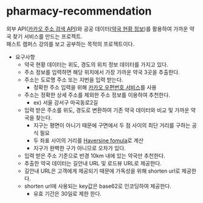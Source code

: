 # pharmacy-recommendation
외부 API([카카오 주소 검색 API](https://developers.kakao.com/docs/latest/ko/local/dev-guide))와 공공 데이터([약국 현황 정보](https://www.data.go.kr/data/15115622/fileData.do#))를 활용하여 가까운 약국 찾기 서비스를 만드는 프로젝트.  
패스트 캠퍼스 강의를 보고 공부하는 목적의 프로젝트이다.

- 요구사항
  - 약국 현황 데이터는 위도, 경도의 위치 정보 데이터를 가지고 있다.
  - 주소 정보를 입력하면 해당 위치에서 가장 가까운 약국 3곳을 추출한다.
  - 주소는 도로명 주소 또는 지번을 입력 받는다.
    - 정확한 주소 입력을 위해 [카카오 우편번호 서비스](https://postcode.map.daum.net/guide)를 사용
  - 주소는 정확한 상세 주소를 제외한 주소 정보를 이용하여 추천한다.
    - ex) 서울 강서구 마곡동로2길
  - 입력 받은 주소를 위도, 경도로 변환하여 기존 약국 데이터와 비교 및 가까운 약국을 찾는다.
    - 지구는 평면이 아니기 때문에 구면에서 두 점 사이의 최단 거리를 구하는 공식 필요
    - 두 좌표 사이의 거리를 [Haversine fomula](https://en.wikipedia.org/wiki/Haversine_formula)로 계산
    - 지구가 완벽한 구가 아니므로 오차가 있다.
  - 입력 받은 주소 기준으로 반경 10km 내에 있는 약국만 추천한다.
  - 추출한 약국 데이터는 길안내 URL 및 로드뷰 URL로 제공한다.
  - 길안내 URL은 고객에게 제공되기 때문에 가독성을 위해 shorten url로 제공한다.
  - shorten url에 사용되는 key값은 base62로 인코딩하여 제공한다.
    - 유효 기간은 30일로 제한 한다.

